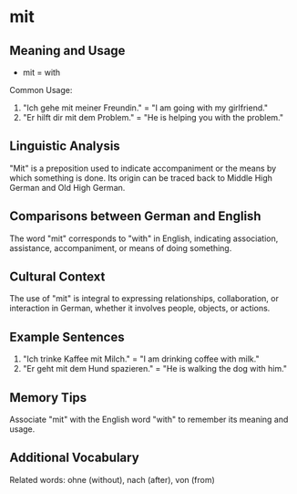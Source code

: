 # mit
## Meaning and Usage
* mit = with

Common Usage:
1. "Ich gehe mit meiner Freundin." = "I am going with my girlfriend."
2. "Er hilft dir mit dem Problem." = "He is helping you with the problem."

## Linguistic Analysis
"Mit" is a preposition used to indicate accompaniment or the means by which something is done. Its origin can be traced back to Middle High German and Old High German.

## Comparisons between German and English
The word "mit" corresponds to "with" in English, indicating association, assistance, accompaniment, or means of doing something.

## Cultural Context
The use of "mit" is integral to expressing relationships, collaboration, or interaction in German, whether it involves people, objects, or actions.

## Example Sentences
1. "Ich trinke Kaffee mit Milch." = "I am drinking coffee with milk."
2. "Er geht mit dem Hund spazieren." = "He is walking the dog with him."

## Memory Tips
Associate "mit" with the English word "with" to remember its meaning and usage.

## Additional Vocabulary
Related words: ohne (without), nach (after), von (from)